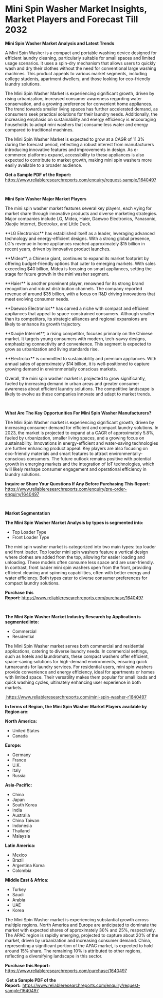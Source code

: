 <p><h1>Mini Spin Washer Market Insights, Market Players and Forecast Till 2032</h1></p><p><strong>Mini Spin Washer Market Analysis and Latest Trends</strong></p>
<p><p>A Mini Spin Washer is a compact and portable washing device designed for efficient laundry cleaning, particularly suitable for small spaces and limited usage scenarios. It uses a spin-dry mechanism that allows users to quickly wash and dry their clothes without the need for conventional large washing machines. This product appeals to various market segments, including college students, apartment dwellers, and those looking for eco-friendly laundry solutions.</p><p>The Mini Spin Washer Market is experiencing significant growth, driven by rising urbanization, increased consumer awareness regarding water conservation, and a growing preference for convenient home appliances. The trend towards smaller living spaces has further accelerated demand, as consumers seek practical solutions for their laundry needs. Additionally, the increasing emphasis on sustainability and energy efficiency is encouraging households to adopt mini washers that consume less water and energy compared to traditional machines.</p><p>The Mini Spin Washer Market is expected to grow at a CAGR of 11.3% during the forecast period, reflecting a robust interest from manufacturers introducing innovative features and improvements in design. As e-commerce platforms expand, accessibility to these appliances is also expected to contribute to market growth, making mini spin washers more easily available to a broader audience.</p></p>
<p><strong>Get a Sample PDF of the Report:&nbsp;</strong> <a href="https://www.reliableresearchreports.com/enquiry/request-sample/1640497?utm_campaign=41&utm_medium=2&utm_source=Github&utm_content=ia&utm_term=16042025&utm_id=mini-spin-washer">https://www.reliableresearchreports.com/enquiry/request-sample/1640497</a></p>
<p>&nbsp;</p>
<p><strong>Mini Spin Washer Major Market Players</strong></p>
<p><p>The mini spin washer market features several key players, each vying for market share through innovative products and diverse marketing strategies. Major companies include LG, Midea, Haier, Daewoo Electronics, Panasonic, Xiaojie Internet, Electrolux, and Little Duck. </p><p>**LG Electronics** has established itself as a leader, leveraging advanced technology and energy-efficient designs. With a strong global presence, LG's revenue in home appliances reached approximately $15 billion in recent years, driven by innovative product launches.</p><p>**Midea**, a Chinese giant, continues to expand its market footprint by offering budget-friendly options that cater to emerging markets. With sales exceeding $40 billion, Midea is focusing on smart appliances, setting the stage for future growth in the mini washer segment.</p><p>**Haier** is another prominent player, renowned for its strong brand recognition and robust distribution channels. The company reported revenue of around $35 billion, with a focus on R&D driving innovations that meet evolving consumer needs.</p><p>**Daewoo Electronics** has carved a niche with compact and efficient appliances that appeal to space-constrained consumers. Although smaller than its competitors, its strategic alliances and regional expansions are likely to enhance its growth trajectory.</p><p>**Xiaojie Internet**, a rising competitor, focuses primarily on the Chinese market. It targets young consumers with modern, tech-savvy designs, emphasizing connectivity and convenience. This segment is expected to grow as urbanization and living standards rise.</p><p>**Electrolux** is committed to sustainability and premium appliances. With annual sales of approximately $14 billion, it is well-positioned to capture growing demand in environmentally conscious markets.</p><p>Overall, the mini spin washer market is projected to grow significantly, fueled by increasing demand in urban areas and greater consumer awareness about efficient laundry solutions. The competitive landscape is likely to evolve as these companies innovate and adapt to market trends.</p></p>
<p>&nbsp;</p>
<p><strong>What Are The Key Opportunities For Mini Spin Washer Manufacturers?</strong></p>
<p><p>The Mini Spin Washer market is experiencing significant growth, driven by increasing consumer demand for efficient and compact laundry solutions. In 2023, the market is projected to expand at a CAGR of approximately 5.8%, fueled by urbanization, smaller living spaces, and a growing focus on sustainability. Innovations in energy-efficient and water-saving technologies are further enhancing product appeal. Key players are also focusing on eco-friendly materials and smart features to attract environmentally-conscious consumers. The future outlook remains positive with potential growth in emerging markets and the integration of IoT technologies, which will likely reshape consumer engagement and operational efficiency in laundry solutions.</p></p>
<p><strong>Inquire or Share Your Questions If Any Before Purchasing This Report:</strong> <a href="https://www.reliableresearchreports.com/enquiry/pre-order-enquiry/1640497?utm_campaign=41&utm_medium=2&utm_source=Github&utm_content=ia&utm_term=16042025&utm_id=mini-spin-washer">https://www.reliableresearchreports.com/enquiry/pre-order-enquiry/1640497</a></p>
<p>&nbsp;</p>
<p><strong>Market Segmentation</strong></p>
<p><strong>The Mini Spin Washer Market Analysis by types is segmented into:</strong></p>
<p><ul><li>Top Loader Type</li><li>Front Loader Type</li></ul></p>
<p><p>The mini spin washer market is categorized into two main types: top loader and front loader. Top loader mini spin washers feature a vertical design where clothes are added from the top, allowing for easier loading and unloading. These models often consume less space and are user-friendly. In contrast, front loader mini spin washers open from the front, providing efficient cleaning and spinning capabilities, often with better energy and water efficiency. Both types cater to diverse consumer preferences for compact laundry solutions.</p></p>
<p><strong>Purchase this Report:&nbsp;</strong><a href="https://www.reliableresearchreports.com/purchase/1640497?utm_campaign=41&utm_medium=2&utm_source=Github&utm_content=ia&utm_term=16042025&utm_id=mini-spin-washer">https://www.reliableresearchreports.com/purchase/1640497</a></p>
<p>&nbsp;</p>
<p><strong>The Mini Spin Washer Market Industry Research by Application is segmented into:</strong></p>
<p><ul><li>Commercial</li><li>Residential</li></ul></p>
<p><p>The Mini Spin Washer market serves both commercial and residential applications, catering to diverse laundry needs. In commercial settings, such as hotels and laundromats, these compact washers offer efficient, space-saving solutions for high-demand environments, ensuring quick turnarounds for laundry services. For residential users, mini spin washers provide convenience and energy efficiency, ideal for apartments or homes with limited space. Their versatility makes them popular for small loads and quick washing cycles, ultimately enhancing user experience in both markets.</p></p>
<p><a href="https://www.reliableresearchreports.com/mini-spin-washer-r1640497?utm_campaign=41&utm_medium=2&utm_source=Github&utm_content=ia&utm_term=16042025&utm_id=mini-spin-washer">&nbsp;https://www.reliableresearchreports.com/mini-spin-washer-r1640497</a></p>
<p><strong>In terms of Region, the Mini Spin Washer Market Players available by Region are:</strong></p>
<p>
    <p> <strong> North America: </strong>
        <ul>
            <li>United States</li>
            <li>Canada</li>
        </ul>
        </p> 
    <p> <strong> Europe: </strong>
        <ul>
            <li>Germany</li>
            <li>France</li>
            <li>U.K.</li>
            <li>Italy</li>
            <li>Russia</li>
        </ul>
        </p> 
    <p> <strong> Asia-Pacific: </strong>
        <ul>
            <li>China</li>
            <li>Japan</li>
            <li>South Korea</li>
            <li>India</li>
            <li>Australia</li>
            <li>China Taiwan</li>
            <li>Indonesia</li>
            <li>Thailand</li>
            <li>Malaysia</li>
        </ul>
        </p> 
    <p> <strong> Latin America: </strong>
        <ul>
            <li>Mexico</li>
            <li>Brazil</li>
            <li>Argentina Korea</li>
            <li>Colombia</li>
        </ul>
        </p> 
    <p> <strong> Middle East & Africa: </strong>
        <ul>
            <li>Turkey</li>
            <li>Saudi</li>
            <li>Arabia</li>
            <li>UAE</li>
            <li>Korea</li>
        </ul>
    </p>
    </p>
<p><p>The Mini Spin Washer market is experiencing substantial growth across multiple regions. North America and Europe are anticipated to dominate the market with expected shares of approximately 30% and 25%, respectively. The APAC region is rapidly emerging, projected to capture about 20% of the market, driven by urbanization and increasing consumer demand. China, representing a significant portion of the APAC market, is expected to hold around 15% share. The remaining 10% is attributed to other regions, reflecting a diversifying landscape in this sector.</p></p>
<p><strong>Purchase this Report: </strong><a href="https://www.reliableresearchreports.com/purchase/1640497?utm_campaign=41&utm_medium=2&utm_source=Github&utm_content=ia&utm_term=16042025&utm_id=mini-spin-washer">https://www.reliableresearchreports.com/purchase/1640497</a></p>
<p>&nbsp;<strong>Get a Sample PDF of the Report:&nbsp;&nbsp;</strong><a href="https://www.reliableresearchreports.com/enquiry/request-sample/1640497?utm_campaign=41&utm_medium=2&utm_source=Github&utm_content=ia&utm_term=16042025&utm_id=mini-spin-washer">https://www.reliableresearchreports.com/enquiry/request-sample/1640497</a></p>
<p><strong></strong></p>
<p><p></p><p></p><p></p></p>
